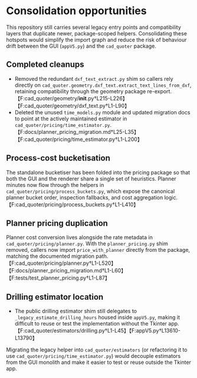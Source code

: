 # Consolidation opportunities

This repository still carries several legacy entry points and compatibility layers that duplicate newer, package-scoped helpers. Consolidating these hotspots would simplify the import graph and reduce the risk of behaviour drift between the GUI (`appV5.py`) and the `cad_quoter` package.

## Completed cleanups

* Removed the redundant `dxf_text_extract.py` shim so callers rely directly on `cad_quoter.geometry.dxf_text.extract_text_lines_from_dxf`, retaining compatibility through the geometry package re-export. 【F:cad_quoter/geometry/__init__.py†L215-L226】【F:cad_quoter/geometry/dxf_text.py†L1-L90】
* Deleted the unused `time_models.py` module and updated migration docs to point at the actively maintained estimator in `cad_quoter/pricing/time_estimator.py`. 【F:docs/planner_pricing_migration.md†L25-L35】【F:cad_quoter/pricing/time_estimator.py†L1-L200】

## Process-cost bucketisation

The standalone bucketiser has been folded into the pricing package so that both the GUI and the renderer share a single set of heuristics. Planner minutes now flow through the helpers in `cad_quoter/pricing/process_buckets.py`, which expose the canonical planner bucket order, inspection fallbacks, and cost aggregation logic. 【F:cad_quoter/pricing/process_buckets.py†L1-L410】

## Planner pricing duplication

Planner cost conversion lives alongside the rate metadata in `cad_quoter/pricing/planner.py`. With the `planner_pricing.py` shim removed, callers now import `price_with_planner` directly from the package, matching the documented migration path. 【F:cad_quoter/pricing/planner.py†L1-L520】【F:docs/planner_pricing_migration.md†L1-L60】【F:tests/test_planner_pricing.py†L1-L87】

## Drilling estimator location

* The public drilling estimator shim still delegates to `_legacy_estimate_drilling_hours` housed inside `appV5.py`, making it difficult to reuse or test the implementation without the Tkinter app. 【F:cad_quoter/estimators/drilling.py†L1-L45】【F:appV5.py†L13610-L13790】

Migrating the legacy helper into `cad_quoter/estimators` (or refactoring it to use `cad_quoter/pricing/time_estimator.py`) would decouple estimators from the GUI monolith and make it easier to test or reuse outside the Tkinter app.
